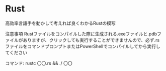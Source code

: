 # Rust

高効率言語手を動かして考えれば良くわかるRustの模写

注意事項
Rustファイルをコンパイルした際に生成される.exeファイルと.pdbファイルがありますが、クリックしても実行することができませんので、必ず.rsファイルをコマンドプロンプトまたはPowerShellでコンパイルしてから実行してください

コマンド: rustc 〇〇.rs && ./ 〇〇
